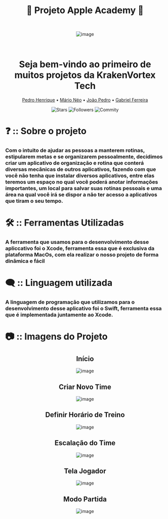 <div align="center">
<h1>📍 Projeto Apple Academy 📍</h1>

<br>

![image](https://github.com/user-attachments/assets/73787740-30b2-4281-8f26-fa97af41b477)


<br>

<h1>Seja bem-vindo ao primeiro de muitos projetos da KrakenVortex Tech</h1>





<a href="https://github.com/PedrooH0" target="_self" rel="external">Pedro Henrique</a> 
  • <a href="https://github.com/mario2805" target="_self" rel="external">Mário Néo</a> •
    <a href="https://github.com/jpedrolopes575" target="_self" rel="external">João Pedro</a> • 
    <a href="https://github.com/GabrielFerreira16" target="_self" rel="external">Gabriel Ferreira</a>

</div>

<div align="center">

![Stars](https://img.shields.io/github/stars/PedrooH0/OctoAgenda.svg)
![Followers](https://img.shields.io/github/followers/PedrooH0.svg)
![Commity](https://img.shields.io/github/commit-activity/t/PedrooH0/OctoAgenda.svg)

  
</div>


<div aling="left">

# ❓ :: Sobre o projeto
<h3>Com o intuito de ajudar as pessoas a manterem rotinas, estipularem metas e se organizarem pessoalmente, decidimos criar um aplicativo de organização e rotina que conterá diversas mecânicas de outros aplicativos, fazendo com que você não tenha que instalar diversos aplicativos, entre elas teremos um espaço no qual você poderá anotar informações importantes, um local para salvar suas rotinas pessoais e uma área na qual você irá se dispor a não ter acesso a aplicativos que tiram o seu tempo.</h3>



# 🛠 :: Ferramentas Utilizadas
<h3>A ferramenta que usamos para o desenvolvimento desse apliccativo foi o Xcode, ferramenta essa que é exclusiva da plataforma MacOs, com ela realizar o nosso projeto de forma dinâmica e fácil</h3>



# 🗨 :: Linguagem utilizada
<h3>A linguagem de programação que utilizamos para o desenvolvimento desse aplicativo foi o Swift, ferramenta essa que é implementada juntamente ao Xcode.</h3>





# 📷 :: Imagens do Projeto
<div align="center">
<h2>Início</h2>
  
![image](https://github.com/user-attachments/assets/5d678aa5-63c8-4059-a669-095e02ab44b3)

<h2>Criar Novo Time</h2>

![image](https://github.com/user-attachments/assets/ed107208-2422-43a4-b03e-35287103b80e)

<h2>Definir Horário de Treino</h2>

![image](https://github.com/user-attachments/assets/8d6cfe06-f14f-4284-9a33-d102419865f2)

<h2>Escalação do Time</h2>

![image](https://github.com/user-attachments/assets/887f6cd7-20d7-4c88-be73-5ab284f1c839)

<h2>Tela Jogador</h2>

![image](https://github.com/user-attachments/assets/a7f4c79a-6b02-4738-b57a-8312276fe93b)

<h2>Modo Partida</h2>

![image](https://github.com/user-attachments/assets/28cd8047-6ae2-411a-9748-e0590ea53fcf)


